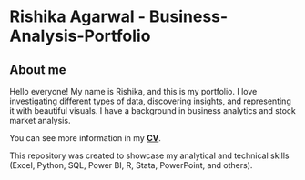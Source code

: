 # Rishika Agarwal - Business-Analysis-Portfolio
## About me
Hello everyone! My name is Rishika, and this is my portfolio.
I love investigating different types of data, discovering insights, and representing it with beautiful visuals.
I have a background in business analytics and stock market analysis.

You can see more information in my [**CV**](Rishika_Agarwal.pdf). 

This repository was created to showcase my analytical and technical skills (Excel, Python, SQL, Power BI, R, Stata, PowerPoint, and others).
